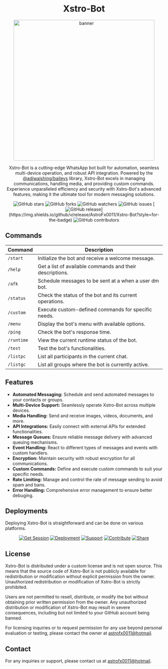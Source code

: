 <h1 align="center"> Xstro-Bot </h1>

<p align="center">
  <img src="https://github.com/AstroFx0011/Xstro-Bot/assets/173537772/3de237f8-8eef-46c6-91d5-6df2bcf41181" alt="banner" width="450">
</p>

<p align="center">
  Xstro-Bot is a cutting-edge WhatsApp bot built for automation, seamless multi-device operation, and robust API integration. Powered by the <a href="https://github.com/adiwajshing/Baileys">@adiwajshing/baileys</a> library, Xstro-Bot excels in managing communications, handling media, and providing custom commands. Experience unparalleled efficiency and security with Xstro-Bot's advanced features, making it the ultimate tool for modern messaging solutions.
</p>

<p align="center">
  <img src="https://img.shields.io/github/stars/AstroFx0011/Xstro-Bot?style=for-the-badge" alt="GitHub stars">
  <img src="https://img.shields.io/github/forks/AstroFx0011/Xstro-Bot?style=for-the-badge" alt="GitHub forks">
  <img src="https://img.shields.io/github/watchers/AstroFx0011/Xstro-Bot?style=for-the-badge" alt="GitHub watchers">
  <img src="https://img.shields.io/github/issues/AstroFx0011/Xstro-Bot?style=for-the-badge" alt="GitHub issues">
  [<img src="https://img.shields.io/github/v/release/AstroFx0011/Xstro-Bot?style=for-the-badge" alt="GitHub release">](https://img.shields.io/github/v/release/AstroFx0011/Xstro-Bot?style=for-the-badge)
  <img src="https://img.shields.io/github/contributors/AstroFx0011/Xstro-Bot?style=for-the-badge" alt="GitHub contributors">
</p>

## Commands

| Command   | Description                                            |
|-----------|--------------------------------------------------------|
| `/start`  | Initialize the bot and receive a welcome message.       |
| `/help`   | Get a list of available commands and their descriptions.|
| `/afk` | Schedule messages to be sent at a when a user dm bot.          |
| `/status` | Check the status of the bot and its current operations.|
| `/custom` | Execute custom-defined commands for specific needs.     |
| `/menu`   | Display the bot's menu with available options.          |
| `/ping`   | Check the bot's response time.                          |
| `/runtime`| View the current runtime status of the bot.             |
| `/test`   | Test the bot's functionalities.                         |
| `/listpc` | List all participants in the current chat.              |
| `/listgc` | List all groups where the bot is currently active.      |

## Features

- **Automated Messaging:** Schedule and send automated messages to your contacts or groups.
- **Multi-Device Support:** Seamlessly operate Xstro-Bot across multiple devices.
- **Media Handling:** Send and receive images, videos, documents, and more.
- **API Integrations:** Easily connect with external APIs for extended functionalities.
- **Message Queues:** Ensure reliable message delivery with advanced queuing mechanisms.
- **Event Handling:** React to different types of messages and events with custom handlers.
- **Encryption:** Maintain security with robust encryption for all communications.
- **Custom Commands:** Define and execute custom commands to suit your specific needs.
- **Rate Limiting:** Manage and control the rate of message sending to avoid spam and bans.
- **Error Handling:** Comprehensive error management to ensure better debuging.

## Deployments

Deploying Xstro-Bot is straightforward and can be done on various platforms.

<p align="center">
  <a href='https://hermit.koyeb.app/qr' target="_blank"><img alt='Get Session' src='https://img.shields.io/badge/Get_Session-100000?style=for-the-badge&logo=qrcode&logoColor=white&labelColor=blue&color=blue'/></a>
  <a href='#' target="_blank"><img alt='Deployment' src='https://img.shields.io/badge/Deployment-100000?style=for-the-badge&logo=rocket&logoColor=white&labelColor=blue&color=blue'/></a>
  <a href='#' target="_blank"><img alt='Support' src='https://img.shields.io/badge/Get Support-100000?style=for-the-badge&logo=lifebuoy&logoColor=white&labelColor=blue&color=blue'/></a>
  <a href='#' target="_blank"><img alt='Contribute' src='https://img.shields.io/badge/Contribute-100000?style=for-the-badge&logo=github&logoColor=white&labelColor=blue&color=blue'/></a>
  <a href='#' target="_blank"><img alt='Share' src='https://img.shields.io/badge/Fork Repo-100000?style=for-the-badge&logo=share&logoColor=white&labelColor=blue&color=blue'/></a>
</p>


## License

Xstro-Bot is distributed under a custom license and is not open source. This means that the source code of Xstro-Bot is not publicly available for redistribution or modification without explicit permission from the owner. Unauthorized redistribution or modification of Xstro-Bot is strictly prohibited.

Users are not permitted to resell, distribute, or modify the bot without obtaining prior written permission from the owner. Any unauthorized distribution or modification of Xstro-Bot may result in severe consequences, including but not limited to your GitHub account being banned.

For licensing inquiries or to request permission for any use beyond personal evaluation or testing, please contact the owner at [astrofx0011@hotmail](mailto:astrofx0011@hotmail).

## Contact

For any inquiries or support, please contact us at [astrofx0011@hotmail](mailto:astrofx0011@hotmail).
